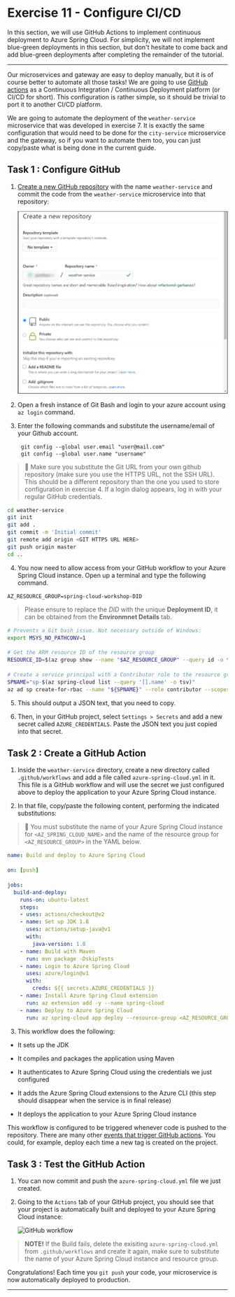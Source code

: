 # Exercise 11 - Configure CI/CD

In this section, we will use GitHub Actions to implement continuous deployment to Azure Spring Cloud. For simplicity, we will not implement blue-green deployments in this section, but don't hesitate to come back and add blue-green deployments after completing the remainder of the tutorial.

---

Our microservices and gateway are easy to deploy manually, but it is of course better to automate all those tasks! We are going to use [GitHub actions](https://github.com/features/actions) as a Continuous Integration / Continuous Deployment platform (or CI/CD for short). This configuration is rather simple, so it should be trivial to port it to another CI/CD platform.

We are going to automate the deployment of the `weather-service` microservice that was developed in exercise 7. It is exactly the same configuration that would need to be done for the `city-service` microservice and the gateway, so if you want to automate them too, you can just copy/paste what is being done in the current guide.

## Task 1 : Configure GitHub

1. [Create a new GitHub repository](https://github.com/new) with the name `weather-service` and commit the code from the `weather-service` microservice into that repository:

   ![New Repo](media/new-repo.png)

2. Open a fresh instance of Git Bash and login to your azure account using ```az login``` command.

3. Enter the following commands and substitute the username/email of your Github account.

   ```
    git config --global user.email "user@mail.com"
    git config --global user.name "username"

   ```

> 🛑 Make sure you substitute the Git URL from your own github repository (make sure you use the HTTPS URL, not the SSH URL). This should be a different repository than the one you used to store configuration in exercise 4. If a login dialog appears, log in with your regular GitHub credentials.

```bash
cd weather-service
git init
git add .
git commit -m 'Initial commit'
git remote add origin <GIT HTTPS URL HERE>
git push origin master
cd ..
```

4. You now need to allow access from your GitHub workflow to your Azure Spring Cloud instance. Open up a terminal and type the following command.

```
AZ_RESOURCE_GROUP=spring-cloud-workshop-DID
```

> Please ensure to replace the *DID* with the unique **Deployment ID**, it can be obtained from the **Environmnet Details** tab.

```bash
# Prevents a Git bash issue. Not necessary outside of Windows:
export MSYS_NO_PATHCONV=1

# Get the ARM resource ID of the resource group
RESOURCE_ID=$(az group show --name "$AZ_RESOURCE_GROUP" --query id -o tsv)

# Create a service principal with a Contributor role to the resource group.
SPNAME="sp-$(az spring-cloud list --query '[].name' -o tsv)"
az ad sp create-for-rbac --name "${SPNAME}" --role contributor --scopes "$RESOURCE_ID" --sdk-auth
```

5. This should output a JSON text, that you need to copy.

6. Then, in your GitHub project, select `Settings > Secrets` and add a new secret called `AZURE_CREDENTIALS`. Paste the JSON text you just copied into that secret.

## Task 2 : Create a GitHub Action

1. Inside the `weather-service` directory, create a new directory called `.github/workflows` and add a file called `azure-spring-cloud.yml` in it. This file is a GitHub workflow and will use the secret we just configured above to deploy the application to your Azure Spring Cloud instance.

2. In that file, copy/paste the following content, performing the indicated substitutions:

>🛑 You must substitute the name of your Azure Spring Cloud instance for `<AZ_SPRING_CLOUD_NAME>` and the name of the resource group for `<AZ_RESOURCE_GROUP>` in the YAML below.

```yaml
name: Build and deploy to Azure Spring Cloud

on: [push]

jobs:
  build-and-deploy:
    runs-on: ubuntu-latest
    steps:
    - uses: actions/checkout@v2
    - name: Set up JDK 1.8
      uses: actions/setup-java@v1
      with:
        java-version: 1.8
    - name: Build with Maven
      run: mvn package -DskipTests
    - name: Login to Azure Spring Cloud
      uses: azure/login@v1
      with:
        creds: ${{ secrets.AZURE_CREDENTIALS }}
    - name: Install Azure Spring Cloud extension
      run: az extension add -y --name spring-cloud
    - name: Deploy to Azure Spring Cloud
      run: az spring-cloud app deploy --resource-group <AZ_RESOURCE_GROUP> --service <AZ_SPRING_CLOUD_NAME> --name weather-service --jar-path target/demo-0.0.1-SNAPSHOT.jar
```

3. This workflow does the following:

- It sets up the JDK

- It compiles and packages the application using Maven

- It authenticates to Azure Spring Cloud using the credentials we just configured

- It adds the Azure Spring Cloud extensions to the Azure CLI (this step should disappear when the service is in final release)

- It deploys the application to your Azure Spring Cloud instance

This workflow is configured to be triggered whenever code is pushed to the repository.
There are many other [events that trigger GitHub actions](https://help.github.com/en/articles/events-that-trigger-workflows). You could, for example, deploy each time a new tag is created on the project.

## Task 3 : Test the GitHub Action

1. You can now commit and push the `azure-spring-cloud.yml` file we just created.

2. Going to the `Actions` tab of your  GitHub project, you should see that your project is automatically built and deployed to your Azure Spring Cloud instance:

   ![GitHub workflow](media/01-github-workflow.png)


> **NOTE!** If the Build fails, delete the exisiting `azure-spring-cloud.yml` from `.github/workflows` and create it again, make sure to substitute the name of your Azure Spring Cloud instance and resource group. 

Congratulations! Each time you `git push` your code, your microservice is now automatically deployed to production.

---
